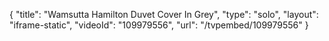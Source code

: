 {
    "title": "Wamsutta Hamilton Duvet Cover In Grey",
    "type": "solo",
    "layout": "iframe-static",
    "videoId": "109979556",
    "url": "\/tvpembed\/109979556"
}